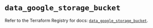 # `data_google_storage_bucket`

Refer to the Terraform Registry for docs: [`data_google_storage_bucket`](https://registry.terraform.io/providers/hashicorp/google/6.3.0/docs/data-sources/storage_bucket).
